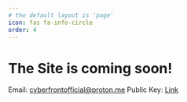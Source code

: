 ```yaml
---
# the default layout is 'page'
icon: fas fa-info-circle
order: 4
---
```


# The Site is coming soon!

Email: cyberfrontofficial@proton.me
Public Key: [Link](https://keys.openpgp.org/vks/v1/by-fingerprint/B2A1748F33BAE85E5A9C49C741EBAB900757D730)

<!--
> Add Markdown syntax content to file `_tabs/about.md`{: .filepath } and it will show up on this page.
{: .prompt-tip }
-->

